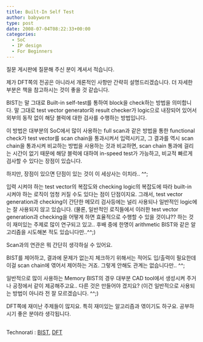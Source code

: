 ```yaml
---
title: Built-In Self Test
author: babyworm
type: post
date: 2008-07-04T08:22:33+00:00
categories:
  - SoC
  - IP design
  - For Beginners
---
```

질문 게시판에 질문해 주신 분이 계셔서 적습니다.

제가 DFT쪽의 전공은 아니라서 개론적인 사항만 간략히 설명드리겠습니다. 더 자세한 부분은 책을 참고하시는 것이 좋을 것 같습니다.

BIST는 말 그대로 Built-in self-test를 통하여 block을 check하는 방법을 의미합니다. 말 그대로 test vector generator와 result checker가 logic으로 내장되어 있어서 외부의 동작 없이 해당 블럭에 대한 검사를 수행하는 방법입니다.

이 방법은 대부분의 SoC에서 많이 사용하는 full scan과 같은 방법을 통한 functional check가 test vector를 scan chain을 통과시켜서 입력시키고, 그 결과를 역시 scan chain을 통과시켜 비교하는 방법을 사용하는 것과 비교하면, scan chain 통과에 걸리는 시간이 없기 때문에 해당 블럭에 대하여 in-speed test가 가능하고, 비교적 빠르게 검사할 수 있다는 장점이 있습니다.

하지만, 장점이 있으면 단점이 있는 것이 이 세상사는 이치라.. ^^;

입력 시켜야 하는 test vector의 복잡도와 checking logic의 복잡도에 따라 built-in 시켜야 하는 로직이 엄청 커질 수도 있다는 점이 단점이지요. 그래서, test vector generation과 checking이 간단한 메모리 검사등에는 널리 사용되나 일반적인 logic에는 잘 사용되지 않고 있습니다. (물론, 일반적인 로직들에서 이러한 test vector generation과 checking을 어떻게 하면 효율적으로 수행할 수 있을 것이냐?? 하는 것이 재미있는 주제로 많이 연구되고 있고.. 후배 중에 한명이 arithmetic BIST와 같은 알고리즘을 시도해본 적도 있습니다만..^^;)

Scan과의 연관은 뭐 간단히 생각하실 수 있어요.

BIST를 제어하고, 결과에 문제가 없는지 체크하기 위해서는 적어도 입/출력이 필요한데 이걸 scan chain에 엮어서 제어하는 거죠. 그렇게 안해도 관계는 없습니다만.. ^^;

일반적으로 많이 사용하는 Memory BIST의 경우 대부분 CAD tool에서 생성시켜 주거나 공정에서 같이 제공해주고요.. 다른 것은 만들어야 겠지요? (이건 일반적으로 사용되는 방법이 아니라 전 잘 모르겠습니다. ^^;)

DFT쪽에 재미난 주제들이 많지요. 특히 재미있는 알고리즘과 엮이기도 하구요. 공부하시기 좋은 분야라 생각됩니다.

<p class="zoundry_bw_tags">
  <!-- Tag links generated by Zoundry Blog Writer. Do not manually edit. http://www.zoundry.com -->
  
  <br> <span class="ztags"><span class="ztagspace">Technorati</span> : <a href="http://technorati.com/tag/BIST" class="ztag" rel="tag">BIST</a>, <a href="http://technorati.com/tag/DFT" class="ztag" rel="tag">DFT</a></span>
